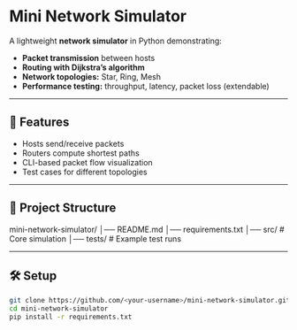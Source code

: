 # Mini Network Simulator

A lightweight **network simulator** in Python demonstrating:
- **Packet transmission** between hosts
- **Routing with Dijkstra’s algorithm**
- **Network topologies:** Star, Ring, Mesh
- **Performance testing:** throughput, latency, packet loss (extendable)

---

## 🚀 Features
- Hosts send/receive packets
- Routers compute shortest paths
- CLI-based packet flow visualization
- Test cases for different topologies

---

## 📂 Project Structure

mini-network-simulator/
│── README.md
│── requirements.txt
│── src/               # Core simulation
│── tests/             # Example test runs

---

## 🛠️ Setup
```bash
git clone https://github.com/<your-username>/mini-network-simulator.git
cd mini-network-simulator
pip install -r requirements.txt